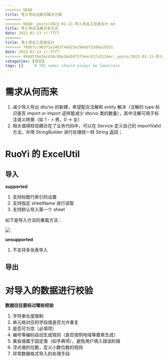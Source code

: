 ```yaml
---
<<<<<<< HEAD
title: 导入导出注解式解决方案
=======
<<<<<<< HEAD:_posts/2022-01-13-导入导出工具类设计.md
title: 导入导出注解开发方式
date: 2022-01-13 +/-TTTT
=======
title: 导入导出工具类设计
>>>>>>> 768b7cc98371a24b3f4e615e29e6d715d9a1d531
date: 2023-01-13 +/-TTTT
>>>>>>> 994d576e36cd36c8be26d3473f3eec81fa312dec:_posts/2023-01-13-导入导出注解式解决方案.md
categories: [项目]
tags: []     # TAG names should always be lowercase
---
```


# 需求从何而来
1. 减少导入导出 dto/vo 的新建，希望配合注解和 entity 解决（注解的 type 标识是否 import or import 这样能减少 dto/vo 类的数量），其中注解可用于标注语义转换（如 1 - > 男，0 -> 女）
2. 相关值得校验耦合在了业务代码中，可以在 Service 定义自己的 importValid 方法，并用 StringBuilder 进行处理统一转 String 返回；

# RuoYi 的 ExcelUtil

## 导入

**supported**

1. 支持标题行索引的设置 
2. 支持指定 sheetName 进行读取 
3. 支持默认导入第一个 sheet

如下是导入方法的重载方法：

![](https://cdn.jsdelivr.net/gh/Casflawed/img-host@master/blog/202301131357592.png)

**unsupported**

1. 不支持多张表导入

## 导出

# 对导入的数据进行校验
**数据往往要经过哪些校验**

1. 字符串长度限制
2. 单元格对应的字段值是否允许重复
3. 是否可为空（必填项）
4. 编号等编码自动生成规则（是否按照地域等要素生成）
5. 某些值属于固定值（如字典项），避免用户填入错误的值
6. 浮点值的位数，定义小数位数的规则
7. 异常数据格式导入的处理手段
